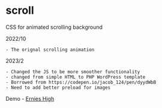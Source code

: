 # scroll
CSS for animated scrolling background 

2022/10

	- The orignal scrolling animation 
	
2023/2 
	
	- Changed the JS to be more smoother functionality 
	- changed from simple HTML to PHP WordPress template
	- Borrowed from https://codepen.io/jacob_124/pen/dyydWbB
	- Need to add better preload for images


Demo - <a href="https://ernieshigh.dev/" target="_blank">Ernies High</a>
